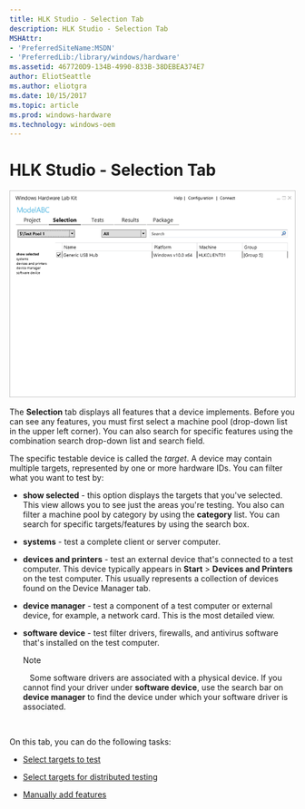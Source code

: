 ```yaml
---
title: HLK Studio - Selection Tab
description: HLK Studio - Selection Tab
MSHAttr:
- 'PreferredSiteName:MSDN'
- 'PreferredLib:/library/windows/hardware'
ms.assetid: 467720D9-134B-4990-833B-38DEBEA374E7
author: EliotSeattle
ms.author: eliotgra
ms.date: 10/15/2017
ms.topic: article
ms.prod: windows-hardware
ms.technology: windows-oem
---
```


# HLK Studio - Selection Tab


![hlk studio selection tab](images/p-hlk-studio-selection-tab.png)

The **Selection** tab displays all features that a device implements. Before you can see any features, you must first select a machine pool (drop-down list in the upper left corner). You can also search for specific features using the combination search drop-down list and search field.

The specific testable device is called the *target*. A device may contain multiple targets, represented by one or more hardware IDs. You can filter what you want to test by:

-   **show selected** - this option displays the targets that you've selected. This view allows you to see just the areas you're testing. You also can filter a machine pool by category by using the **category** list. You can search for specific targets/features by using the search box.

-   **systems** - test a complete client or server computer.

-   **devices and printers** - test an external device that's connected to a test computer. This device typically appears in **Start** &gt; **Devices and Printers** on the test computer. This usually represents a collection of devices found on the Device Manager tab.

-   **device manager** - test a component of a test computer or external device, for example, a network card. This is the most detailed view.

-   **software device** - test filter drivers, firewalls, and antivirus software that's installed on the test computer.

    >[!NOTE]
    >  
    Some software drivers are associated with a physical device. If you cannot find your driver under **software device**, use the search bar on **device manager** to find the device under which your software driver is associated.

     

On this tab, you can do the following tasks:

-   [Select targets to test](..\getstarted\step-5--select-target-to-test.md)

-   [Select targets for distributed testing](select-targets-for-distributed-testing.md)

-   [Manually add features](manually-add-features.md)

 

 






